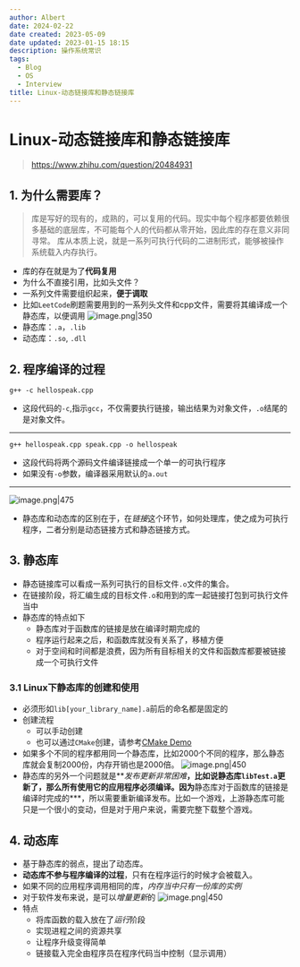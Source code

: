 ```yaml
---
author: Albert
date: 2024-02-22
date created: 2023-05-09
date updated: 2023-01-15 18:15
description: 操作系统常识
tags:
  - Blog
  - OS
  - Interview
title: Linux-动态链接库和静态链接库
---
```


# Linux-动态链接库和静态链接库

> https://www.zhihu.com/question/20484931

## 1. 为什么需要库？

> 库是写好的现有的，成熟的，可以复用的代码。现实中每个程序都要依赖很多基础的底层库，不可能每个人的代码都从零开始，因此库的存在意义非同寻常。
> 库从本质上说，就是一系列可执行代码的二进制形式，能够被操作系统载入内存执行。

- 库的存在就是为了**代码复用**
- 为什么不直接引用，比如头文件？
- 一系列文件需要组织起来，**便于调取**
- 比如`LeetCode`刷题需要用到的一系列头文件和cpp文件，需要将其编译成一个静态库，以便调用
  ![image.png|350](https://img-20221128.oss-cn-shanghai.aliyuncs.com/img-2022-11/20230115165356.png)
- 静态库：`.a`，`.lib`
- 动态库：`.so`, `.dll`

## 2. 程序编译的过程

```shell
g++ -c hellospeak.cpp
```

- 这段代码的`-c`,指示`gcc`，不仅需要执行链接，输出结果为对象文件，`.o`结尾的是对象文件。

---

```shell
g++ hellospeak.cpp speak.cpp -o hellospeak
```

- 这段代码将两个源码文件编译链接成一个单一的可执行程序
- 如果没有`-o`参数，编译器采用默认的`a.out`

---

![image.png|475](https://img-20221128.oss-cn-shanghai.aliyuncs.com/img-2022-11/20230115170249.png)

- 静态库和动态库的区别在于，在*链接*这个环节，如何处理库，使之成为可执行程序，二者分别是动态链接方式和静态链接方式。

## 3. 静态库

- 静态链接库可以看成一系列可执行的目标文件`.o`文件的集合。
- 在链接阶段，将汇编生成的目标文件`.o`和用到的库一起链接打包到可执行文件当中
- 静态库的特点如下
  - 静态库对于函数库的链接是放在编译时期完成的
  - 程序运行起来之后，和函数库就没有关系了，移植方便
  - 对于空间和时间都是浪费，因为所有目标相关的文件和函数库都要被链接成一个可执行文件

### 3.1 Linux下静态库的创建和使用

- 必须形如`lib[your_library_name].a`前后的命名都是固定的
- 创建流程
  - 可以手动创建
  - 也可以通过`CMake`创建，请参考[CMake Demo](https://github.com/wzpan/cmake-demo)
- 如果多个不同的程序都用同一个静态库，比如2000个不同的程序，那么静态库就会复制2000份，内存开销也是2000倍。
  ![image.png|450](https://img-20221128.oss-cn-shanghai.aliyuncs.com/img-2022-11/20230115180907.png)
- 静态库的另外一个问题就是**_发布更新非常困难_**，比如说静态库`libTest.a`更新了，那么所有使用它的应用程序必须编译。因为**静态库对于函数库的链接是编译时完成的\***，所以需要重新编译发布。比如一个游戏，上游静态库可能只是一个很小的变动，但是对于用户来说，需要完整下载整个游戏。

## 4. 动态库

- 基于静态库的弱点，提出了动态库。
- **动态库不参与程序编译的过程**，只有在程序运行的时候才会被载入。
- 如果不同的应用程序调用相同的库，_内存当中只有一份库的实例_
- 对于软件发布来说，是可以*增量更新*的
  ![image.png|450](https://img-20221128.oss-cn-shanghai.aliyuncs.com/img-2022-11/20230115181422.png)
- 特点
  - 将库函数的载入放在了*运行*阶段
  - 实现进程之间的资源共享
  - 让程序升级变得简单
  - 链接载入完全由程序员在程序代码当中控制（显示调用）
